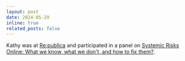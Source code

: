 ```yaml
---
layout: post
date: 2024-05-29
inline: true
related_posts: false
---
```


Kathy was at <a href="https://re-publica.com">Re:publica</a> and participated in a panel on <a href="https://re-publica.com/de/session/systemic-risks-online-what-we-know-what-we-dont-and-how-fix-them">Systemic Risks Online: What we know, what we don't, and how to fix them?</a>.